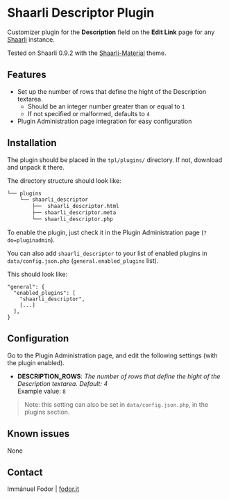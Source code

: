 # Shaarli Descriptor Plugin

Customizer plugin for the **Description** field on the **Edit Link** page for any [Shaarli](https://github.com/shaarli/Shaarli) instance.

Tested on Shaarli 0.9.2 with the [Shaarli-Material](https://github.com/kalvn/Shaarli-Material) theme.

## Features

* Set up the number of rows that define the hight of the Description textarea.
    * Should be an integer number greater than or equal to `1`
    * If not specified or malformed, defaults to `4`
* Plugin Administration page integration for easy configuration

## Installation

The plugin should be placed in the `tpl/plugins/` directory.
If not, download and unpack it there.

The directory structure should look like:

```bash
└── plugins
    └── shaarli_descriptor
        ├──  shaarli_descriptor.html
        ├── shaarli_descriptor.meta
        └── shaarli_descriptor.php
```

To enable the plugin, just check it in the Plugin Administration page (`?do=pluginadmin`).

You can also add `shaarli_descriptor` to your list of enabled plugins in `data/config.json.php`
(`general.enabled_plugins` list).

This should look like:

```
"general": {
  "enabled_plugins": [
    "shaarli_descriptor",
    [...]
  ],
}
```

## Configuration

Go to the Plugin Administration page, and edit the following settings (with the plugin enabled).

* **DESCRIPTION_ROWS**: *The number of rows that define the hight of the Description textarea. Default: 4*\
Example value: `8`

> Note: this setting can also be set in `data/config.json.php`, in the plugins section.

## Known issues

None

## Contact

Immánuel Fodor | [fodor.it](https://fodor.it)
